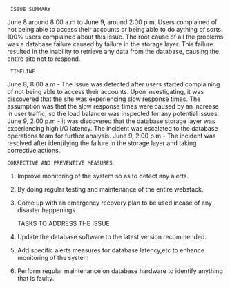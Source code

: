      ISSUE SUMMARY
 June 8 around 8:00 a.m to June 9, around 2:00 p.m, Users complained of not being able to access their accounts or being able to do aything of sorts.
 100% users complained about this issue.
 The root cause of all the problems was a database failure caused by failure in the storage layer. 
 This failure resulted in the inability to retrieve any data from the database, causing the entire site not to respond.
     
     TIMELINE
 June 8, 8:00 a.m - The issue was detected after users started complaining of not being able to access their accounts.
 Upon investigating, it was discovered that the site was experiencing slow response times.
 The assumption was that the slow response times were caused by an increase in user traffic, so the load balancer was inspected for any potential issues.
 June 9, 2:00 p.m - it was discovered that the database storage layer was experiencing high I/O latency.
 The incident was escalated to the database operations team for further analysis.
 June 9, 2:00 p.m - The incident was resolved after identifying the failure in the storage layer and taking corrective actions.
 
    CORRECTIVE AND PREVENTIVE MEASURES
 1. Improve monitoring of the system so as to detect any alerts. 
 2. By doing regular testing and maintenance of the entire webstack. 
 3. Come up with an emergency recovery plan to be used incase of any disaster happenings.
 
 
    TASKS TO ADDRESS THE ISSUE
 1. Update the database software to the latest version recommended.
 2. Add specific alerts measures for database latency,etc to enhance monitoring of the system
 3. Perform regular maintenance on database hardware to identify anything that is faulty.
 
